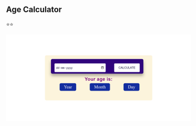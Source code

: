 ## Age Calculator 

⭐⭐

![screenshot](screencapture-rishikavishnoi-github-io-ageCalculator-2022-09-23-23_40_52.png)
